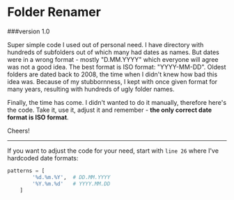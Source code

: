 # Folder Renamer
###version 1.0

Super simple code I used out of personal need. I have directory with hundreds of subfolders out of which many had dates
as names. But dates were in a wrong format - mostly "D.MM.YYYY" which everyone will agree was not a good idea. The best
format is ISO format: "YYYY-MM-DD". Oldest folders are dated back to 2008, the time when I didn't knew how bad this idea
was. Because of my stubbornness, I kept with once given format for many years, resulting with hundreds of ugly folder
names.

Finally, the time has come. I didn't wanted to do it manually, therefore here's the code. Take it, use it, adjust it and
remember - **the only correct date format is ISO format**.

Cheers!

---
If you want to adjust the code for your need, start with `line 26` where I've hardcoded date formats:
```python
patterns = [
        '%d.%m.%Y',  # DD.MM.YYYY
        '%Y.%m.%d'   # YYYY.MM.DD
    ]
```